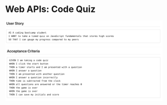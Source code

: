 # Web APIs: Code Quiz

<img src="./assets/userstory.png" alt="User Story">

<img src="./assets/acceptance.png" alt="Acceptance Criteria">


